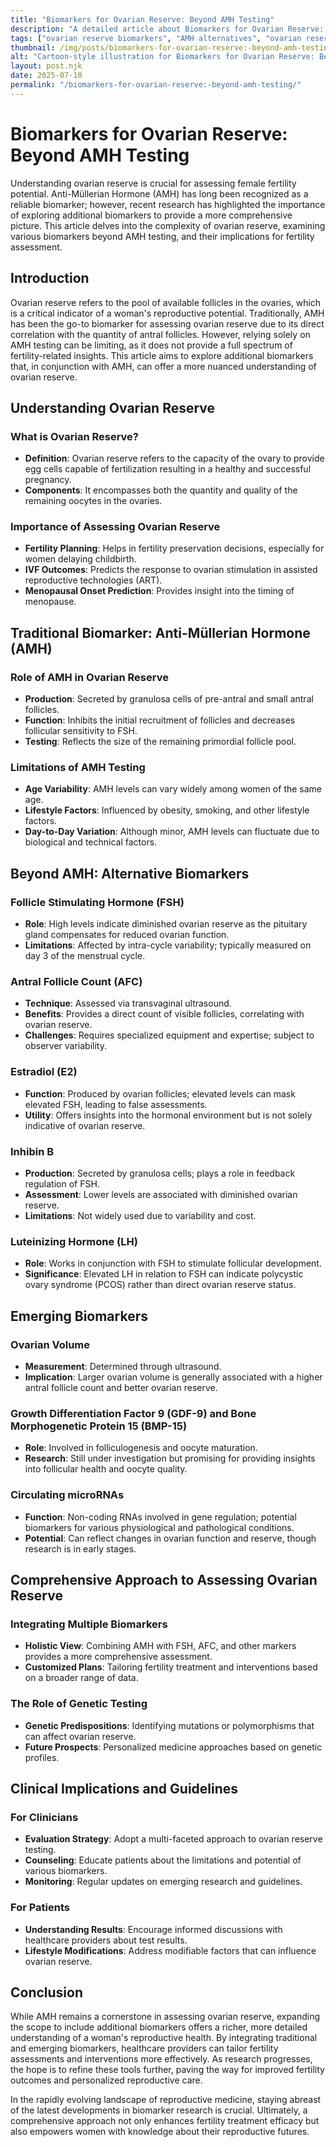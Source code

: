 ```yaml
---
title: "Biomarkers for Ovarian Reserve: Beyond AMH Testing"
description: "A detailed article about Biomarkers for Ovarian Reserve: Beyond AMH Testing."
tags: ["ovarian reserve biomarkers", "AMH alternatives", "ovarian reserve testing", "fertility biomarkers", "ovarian reserve assessment"]
thumbnail: /img/posts/biomarkers-for-ovarian-reserve:-beyond-amh-testing.webp
alt: "Cartoon-style illustration for Biomarkers for Ovarian Reserve: Beyond AMH Testing"
layout: post.njk
date: 2025-07-10
permalink: "/biomarkers-for-ovarian-reserve:-beyond-amh-testing/"
---
```


# Biomarkers for Ovarian Reserve: Beyond AMH Testing

Understanding ovarian reserve is crucial for assessing female fertility potential. Anti-Müllerian Hormone (AMH) has long been recognized as a reliable biomarker; however, recent research has highlighted the importance of exploring additional biomarkers to provide a more comprehensive picture. This article delves into the complexity of ovarian reserve, examining various biomarkers beyond AMH testing, and their implications for fertility assessment.

## Introduction

Ovarian reserve refers to the pool of available follicles in the ovaries, which is a critical indicator of a woman's reproductive potential. Traditionally, AMH has been the go-to biomarker for assessing ovarian reserve due to its direct correlation with the quantity of antral follicles. However, relying solely on AMH testing can be limiting, as it does not provide a full spectrum of fertility-related insights. This article aims to explore additional biomarkers that, in conjunction with AMH, can offer a more nuanced understanding of ovarian reserve.

## Understanding Ovarian Reserve

### What is Ovarian Reserve?

- **Definition**: Ovarian reserve refers to the capacity of the ovary to provide egg cells capable of fertilization resulting in a healthy and successful pregnancy.
- **Components**: It encompasses both the quantity and quality of the remaining oocytes in the ovaries.

### Importance of Assessing Ovarian Reserve

- **Fertility Planning**: Helps in fertility preservation decisions, especially for women delaying childbirth.
- **IVF Outcomes**: Predicts the response to ovarian stimulation in assisted reproductive technologies (ART).
- **Menopausal Onset Prediction**: Provides insight into the timing of menopause.

## Traditional Biomarker: Anti-Müllerian Hormone (AMH)

### Role of AMH in Ovarian Reserve

- **Production**: Secreted by granulosa cells of pre-antral and small antral follicles.
- **Function**: Inhibits the initial recruitment of follicles and decreases follicular sensitivity to FSH.
- **Testing**: Reflects the size of the remaining primordial follicle pool.

### Limitations of AMH Testing

- **Age Variability**: AMH levels can vary widely among women of the same age.
- **Lifestyle Factors**: Influenced by obesity, smoking, and other lifestyle factors.
- **Day-to-Day Variation**: Although minor, AMH levels can fluctuate due to biological and technical factors.

## Beyond AMH: Alternative Biomarkers

### Follicle Stimulating Hormone (FSH)

- **Role**: High levels indicate diminished ovarian reserve as the pituitary gland compensates for reduced ovarian function.
- **Limitations**: Affected by intra-cycle variability; typically measured on day 3 of the menstrual cycle.

### Antral Follicle Count (AFC)

- **Technique**: Assessed via transvaginal ultrasound.
- **Benefits**: Provides a direct count of visible follicles, correlating with ovarian reserve.
- **Challenges**: Requires specialized equipment and expertise; subject to observer variability.

### Estradiol (E2)

- **Function**: Produced by ovarian follicles; elevated levels can mask elevated FSH, leading to false assessments.
- **Utility**: Offers insights into the hormonal environment but is not solely indicative of ovarian reserve.

### Inhibin B

- **Production**: Secreted by granulosa cells; plays a role in feedback regulation of FSH.
- **Assessment**: Lower levels are associated with diminished ovarian reserve.
- **Limitations**: Not widely used due to variability and cost.

### Luteinizing Hormone (LH)

- **Role**: Works in conjunction with FSH to stimulate follicular development.
- **Significance**: Elevated LH in relation to FSH can indicate polycystic ovary syndrome (PCOS) rather than direct ovarian reserve status.

## Emerging Biomarkers

### Ovarian Volume

- **Measurement**: Determined through ultrasound.
- **Implication**: Larger ovarian volume is generally associated with a higher antral follicle count and better ovarian reserve.

### Growth Differentiation Factor 9 (GDF-9) and Bone Morphogenetic Protein 15 (BMP-15)

- **Role**: Involved in folliculogenesis and oocyte maturation.
- **Research**: Still under investigation but promising for providing insights into follicular health and oocyte quality.

### Circulating microRNAs

- **Function**: Non-coding RNAs involved in gene regulation; potential biomarkers for various physiological and pathological conditions.
- **Potential**: Can reflect changes in ovarian function and reserve, though research is in early stages.

## Comprehensive Approach to Assessing Ovarian Reserve

### Integrating Multiple Biomarkers

- **Holistic View**: Combining AMH with FSH, AFC, and other markers provides a more comprehensive assessment.
- **Customized Plans**: Tailoring fertility treatment and interventions based on a broader range of data.

### The Role of Genetic Testing

- **Genetic Predispositions**: Identifying mutations or polymorphisms that can affect ovarian reserve.
- **Future Prospects**: Personalized medicine approaches based on genetic profiles.

## Clinical Implications and Guidelines

### For Clinicians

- **Evaluation Strategy**: Adopt a multi-faceted approach to ovarian reserve testing.
- **Counseling**: Educate patients about the limitations and potential of various biomarkers.
- **Monitoring**: Regular updates on emerging research and guidelines.

### For Patients

- **Understanding Results**: Encourage informed discussions with healthcare providers about test results.
- **Lifestyle Modifications**: Address modifiable factors that can influence ovarian reserve.

## Conclusion

While AMH remains a cornerstone in assessing ovarian reserve, expanding the scope to include additional biomarkers offers a richer, more detailed understanding of a woman's reproductive health. By integrating traditional and emerging biomarkers, healthcare providers can tailor fertility assessments and interventions more effectively. As research progresses, the hope is to refine these tools further, paving the way for improved fertility outcomes and personalized reproductive care.

In the rapidly evolving landscape of reproductive medicine, staying abreast of the latest developments in biomarker research is crucial. Ultimately, a comprehensive approach not only enhances fertility treatment efficacy but also empowers women with knowledge about their reproductive futures.